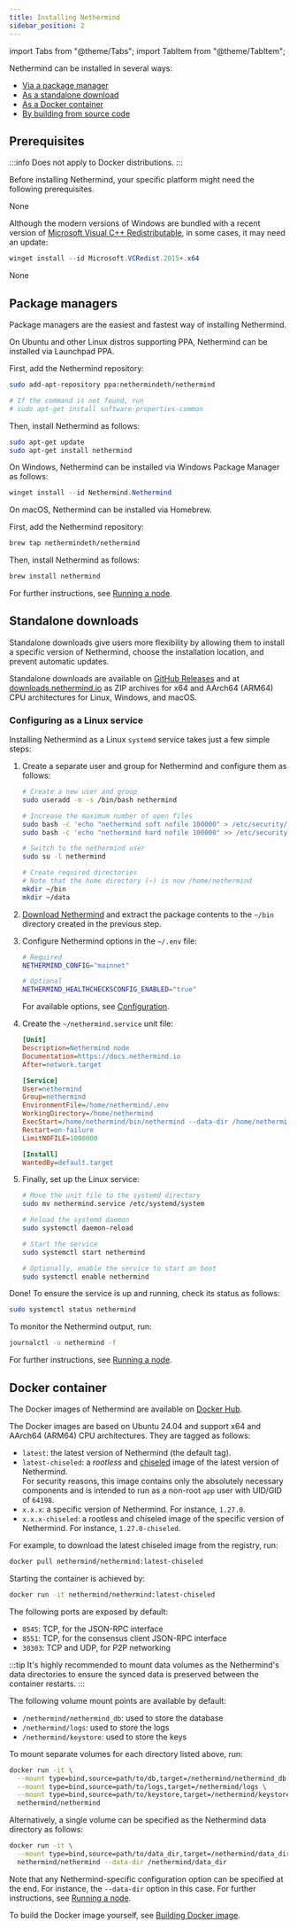 ```yaml
---
title: Installing Nethermind
sidebar_position: 2
---
```


import Tabs from "@theme/Tabs";
import TabItem from "@theme/TabItem";

Nethermind can be installed in several ways:

- [Via a package manager](#package-managers)
- [As a standalone download](#standalone-downloads)
- [As a Docker container](#docker-container)
- [By building from source code](../developers/building-from-source.md)

## Prerequisites

:::info
Does not apply to Docker distributions.
:::

Before installing Nethermind, your specific platform might need the following prerequisites.

<Tabs groupId="os">
<TabItem value="linux" label="Linux">None</TabItem>
<TabItem value="windows" label="Windows">

Although the modern versions of Windows are bundled with a recent version of [Microsoft Visual C++ Redistributable](https://aka.ms/vcredist), in some cases, it may need an update:

```powershell
winget install --id Microsoft.VCRedist.2015+.x64
```

</TabItem>
<TabItem value="macos" label="macOS">None</TabItem>
</Tabs>

## Package managers

Package managers are the easiest and fastest way of installing Nethermind.

<Tabs groupId="os">
<TabItem value="linux" label="Linux">

On Ubuntu and other Linux distros supporting PPA, Nethermind can be installed via Launchpad PPA.

First, add the Nethermind repository:

```bash
sudo add-apt-repository ppa:nethermindeth/nethermind

# If the command is not found, run
# sudo apt-get install software-properties-common
```

Then, install Nethermind as follows:

```bash
sudo apt-get update
sudo apt-get install nethermind
```

</TabItem>
<TabItem value="windows" label="Windows">

On Windows, Nethermind can be installed via Windows Package Manager as follows:

```powershell
winget install --id Nethermind.Nethermind
```

</TabItem>
<TabItem value="macos" label="macOS">

On macOS, Nethermind can be installed via Homebrew.

First, add the Nethermind repository:

```sh
brew tap nethermindeth/nethermind
```

Then, install Nethermind as follows:

```sh
brew install nethermind
```

</TabItem>
</Tabs>

For further instructions, see [Running a node](running-node/running-node.md).

## Standalone downloads

Standalone downloads give users more flexibility by allowing them to install a specific version of Nethermind, choose the installation location, and prevent automatic updates.

Standalone downloads are available on [GitHub Releases](https://github.com/NethermindEth/nethermind/releases) and at [downloads.nethermind.io](https://downloads.nethermind.io) as ZIP archives for x64 and AArch64 (ARM64) CPU architectures for Linux, Windows, and macOS.

### Configuring as a Linux service

Installing Nethermind as a Linux `systemd` service takes just a few simple steps:

1. Create a separate user and group for Nethermind and configure them as follows:

   ```bash
   # Create a new user and group
   sudo useradd -m -s /bin/bash nethermind

   # Increase the maximum number of open files
   sudo bash -c 'echo "nethermind soft nofile 100000" > /etc/security/limits.d/nethermind.conf'
   sudo bash -c 'echo "nethermind hard nofile 100000" >> /etc/security/limits.d/nethermind.conf'

   # Switch to the nethermind user
   sudo su -l nethermind

   # Create required directories
   # Note that the home directory (~) is now /home/nethermind
   mkdir ~/bin
   mkdir ~/data
   ```

2. [Download Nethermind](#standalone-downloads) and extract the package contents to the `~/bin` directory created in the previous step.
3. Configure Nethermind options in the `~/.env` file:

   ```bash title="~/.env"
   # Required
   NETHERMIND_CONFIG="mainnet"

   # Optional
   NETHERMIND_HEALTHCHECKSCONFIG_ENABLED="true"
   ```

   For available options, see [Configuration](../fundamentals/configuration.md).

4. Create the `~/nethermind.service` unit file:

   ```ini title="~/nethermind.service"
   [Unit]
   Description=Nethermind node
   Documentation=https://docs.nethermind.io
   After=network.target

   [Service]
   User=nethermind
   Group=nethermind
   EnvironmentFile=/home/nethermind/.env
   WorkingDirectory=/home/nethermind
   ExecStart=/home/nethermind/bin/nethermind --data-dir /home/nethermind/data
   Restart=on-failure
   LimitNOFILE=1000000

   [Install]
   WantedBy=default.target
   ```

5. Finally, set up the Linux service:

   ```bash
   # Move the unit file to the systemd directory
   sudo mv nethermind.service /etc/systemd/system

   # Reload the systemd daemon
   sudo systemctl daemon-reload

   # Start the service
   sudo systemctl start nethermind

   # Optionally, enable the service to start on boot
   sudo systemctl enable nethermind
   ```

Done! To ensure the service is up and running, check its status as follows:

```bash
sudo systemctl status nethermind
```

To monitor the Nethermind output, run:

```bash
journalctl -u nethermind -f
```

For further instructions, see [Running a node](running-node/running-node.md).

## Docker container

The Docker images of Nethermind are available on [Docker Hub](https://hub.docker.com/r/nethermind/nethermind).

The Docker images are based on Ubuntu 24.04 and support x64 and AArch64 (ARM64) CPU architectures. They are tagged as follows:

- `latest`: the latest version of Nethermind (the default tag).
- `latest-chiseled`: a _rootless_ and [chiseled](https://ubuntu.com/engage/chiselled-ubuntu-images-for-containers) image of the latest version of Nethermind.\
  For security reasons, this image contains only the absolutely necessary components and is intended to run as a non-root `app` user with UID/GID of `64198`.
- `x.x.x`: a specific version of Nethermind. For instance, `1.27.0`.
- `x.x.x-chiseled`: a rootless and chiseled image of the specific version of Nethermind. For instance, `1.27.0-chiseled`.

For example, to download the latest chiseled image from the registry, run:

```bash
docker pull nethermind/nethermind:latest-chiseled
```

Starting the container is achieved by:

```bash
docker run -it nethermind/nethermind:latest-chiseled
```

The following ports are exposed by default:

- `8545`: TCP, for the JSON-RPC interface
- `8551`: TCP, for the consensus client JSON-RPC interface
- `30303`: TCP and UDP, for P2P networking

:::tip
It's highly recommended to mount data volumes as the Nethermind's data directories to ensure the synced data is preserved between the container restarts.
:::

The following volume mount points are available by default:

- `/nethermind/nethermind_db`: used to store the database
- `/nethermind/logs`: used to store the logs
- `/nethermind/keystore`: used to store the keys

To mount separate volumes for each directory listed above, run:

```bash
docker run -it \
  --mount type=bind,source=path/to/db,target=/nethermind/nethermind_db \
  --mount type=bind,source=path/to/logs,target=/nethermind/logs \
  --mount type=bind,source=path/to/keystore,target=/nethermind/keystore \
  nethermind/nethermind
```

Alternatively, a single volume can be specified as the Nethermind data directory as follows:

```bash
docker run -it \
  --mount type=bind,source=path/to/data_dir,target=/nethermind/data_dir \
  nethermind/nethermind --data-dir /nethermind/data_dir
```

Note that any Nethermind-specific configuration option can be specified at the end. For instance, the `--data-dir` option in this case. For further instructions, see [Running a node](running-node/running-node.md).

To build the Docker image yourself, see [Building Docker image](../developers/building-from-source.md#building-docker-image).
